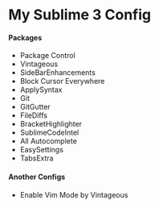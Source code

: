 # My Sublime 3 Config
#### Packages
* Package Control
* Vintageous
* SideBarEnhancements
* Block Cursor Everywhere
* ApplySyntax
* Git
* GitGutter
* FileDiffs
* BracketHighlighter
* SublimeCodeIntel
* All Autocomplete
* EasySettings
* TabsExtra

#### Another Configs
* Enable Vim Mode by Vintageous
